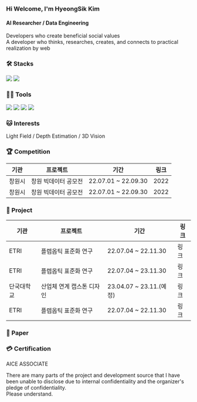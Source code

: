 ### Hi Welcome, I'm HyeongSik Kim 

#### AI Researcher / Data Engineering
Developers who create beneficial social values   
A developer who thinks, researches, creates, and connects to practical realization by web


### 🛠️ Stacks

<img src="https://img.shields.io/badge/Python-3766AB?style=flat-square&logo=Python&logoColor=white"/> <img src="https://img.shields.io/badge/pytorch-EE4C2C?style=flat-square&logo=pytorch&logoColor=white"/> 

### 💪🏼 Tools 

<img src="https://img.shields.io/badge/Visual Studio Code-007ACC?style=flat-square&logo=Visual Studio Code&logoColor=white"/> <img src="https://img.shields.io/badge/GitHub-181717?style=flat-square&logo=GitHub&logoColor=white"/> <img src="https://img.shields.io/badge/Vim-019733?style=flat-square&logo=Vim&logoColor=white"/> <img src="https://img.shields.io/badge/Anaconda-44A833?style=flat-square&logo=Anaconda&logoColor=white"/>

### 🐱 Interests

Light Field / Depth Estimation / 3D Vision 

### 🏆 Competition
|기관|프로젝트|기간|링크|
|---|------|---|---|
|창원시|창원 빅데이터 공모전|22.07.01 ~ 22.09.30|2022|
|창원시|창원 빅데이터 공모전|22.07.01 ~ 22.09.30|2022|


### 📘 Project

|기관|프로젝트|기간|링크|
|---|------|---|---|
|ETRI|플렙옵틱 표준화 연구|22.07.04 ~ 22.11.30|링크|
|ETRI|플렙옵틱 표준화 연구|22.07.04 ~ 23.11.30|링크|
|단국대학교|산업체 연계 캡스톤 디자인|23.04.07 ~ 23.11.(예정)|링크|
|ETRI|플렙옵틱 표준화 연구|22.07.04 ~ 22.11.30|링크|

### 📃 Paper

### 💳 Certification
AICE ASSOCIATE

There are many parts of the project and development source that I have been unable to disclose due to internal confidentiality and the organizer's pledge of confidentiality.  
Please understand.
